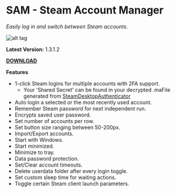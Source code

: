 # SAM - Steam Account Manager

*Easily log in and switch between Steam accounts.*


![alt tag](http://i.imgur.com/3qyK3jU.png)

**Latest Version:** 1.3.1.2

[**DOWNLOAD**](https://github.com/rex706/SAM/releases)

**Features**

* 1-click Steam logins for multiple accounts with 2FA support.
	- Your 'Shared Secret' can be found in your decrypted .maFile generated from [SteamDesktopAuthenticator](https://github.com/Jessecar96/SteamDesktopAuthenticator)
* Auto login a selected or the most recently used account.
* Remember Steam password for next independent run.
* Encrypts saved user password.
* Set number of accounts per row.
* Set button size ranging between 50-200px.
* Import/Export accounts.
* Start with Windows.
* Start minimized.
* Minimize to tray.
* Data password protection.
* Set/Clear account timeouts.
* Delete userdata folder after every login toggle.
* Set custom sleep time for waiting actions.
* Toggle certain Steam client launch parameters.
